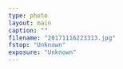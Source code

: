 ```yaml
---
type: photo
layout: main
caption: ""
filename: "20171116223313.jpg"
fstop: "Unknown"
exposure: "Unknown"
---
```

